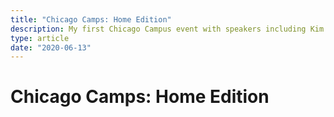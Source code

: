 ```yaml
---
title: "Chicago Camps: Home Edition"
description: My first Chicago Campus event with speakers including Kim Goodwin and Stephen Anderson. 
type: article
date: "2020-06-13"
---
```


# Chicago Camps: Home Edition